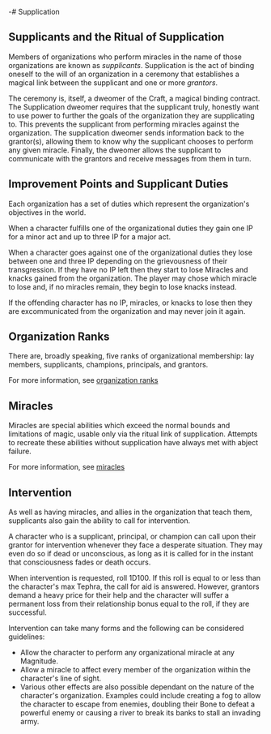 -# Supplication

## Supplicants and the Ritual of Supplication

Members of organizations who perform miracles in the name of those organizations are known as _supplicants_.
Supplication is the act of binding oneself to the will of an organization in a ceremony that establishes a magical link between the supplicant and one or more _grantors_.

The ceremony is, itself, a dweomer of the Craft, a magical binding contract.
The Supplication dweomer requires that the supplicant truly, honestly want to use power to further the goals of the organization they are supplicating to.
This prevents the supplicant from performing miracles against the organization.
The supplication dweomer sends information back to the grantor(s), allowing them to know why the supplicant chooses to perform any given miracle.
Finally, the dweomer allows the supplicant to communicate with the grantors and receive messages from them in turn.

## Improvement Points and Supplicant Duties

Each organization has a set of duties which represent the organization's objectives in the world.

When a character fulfills one of the organizational duties they gain one IP for a minor act and up to three IP for a major act.

When a character goes against one of the organizational duties they lose between one and three IP depending on the grievousness of their transgression.
If they have no IP left then they start to lose Miracles and knacks gained from the organization.
The player may chose which miracle to lose and, if no miracles remain, they begin to lose knacks instead.

If the offending character has no IP, miracles, or knacks to lose then they are excommunicated from the organization and may never join it again.

## Organization Ranks

There are, broadly speaking, five ranks of organizational membership: lay members, supplicants, champions, principals, and grantors.

For more information, see [organization ranks](04-supplication/a-ranks)

## Miracles

Miracles are special abilities which exceed the normal bounds and limitations of magic, usable only via the ritual link of supplication.
Attempts to recreate these abilities without supplication have always met with abject failure.

For more information, see [miracles](04-supplication/b-miracles)

## Intervention

As well as having miracles, and allies in the organization that teach them, supplicants also gain the ability to call for intervention.

A character who is a supplicant, principal, or champion can call upon their grantor for intervention whenever they face a desperate situation.
They may even do so if dead or unconscious, as long as it is called for in the instant that consciousness fades or death occurs.

When intervention is requested, roll 1D100.
If this roll is equal to or less than the character's max Tephra, the call for aid is answered.
However, grantors demand a heavy price for their help and the character will suffer a permanent loss from their relationship bonus equal to the roll, if they are successful.

Intervention can take many forms and the following can be considered guidelines:

- Allow the character to perform any organizational miracle at any Magnitude.
- Allow a miracle to affect every member of the organization within the character's line of sight.
- Various other effects are also possible dependant on the nature of the character's organization.
  Examples could include creating a fog to allow the character to escape from enemies, doubling their Bone to defeat a powerful enemy or causing a river to break its banks to stall an invading army.
